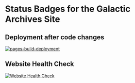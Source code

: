 # Status Badges for the Galactic Archives Site

## Deployment after code changes
[![pages-build-deployment](https://github.com/Scott-oustudent/Scott-oustudent.github.io/actions/workflows/pages/pages-build-deployment/badge.svg?branch=prod)](https://github.com/Scott-oustudent/Scott-oustudent.github.io/actions/workflows/pages/pages-build-deployment)

## Website Health Check
[![Website Health Check](https://github.com/Scott-oustudent/Scott-oustudent.github.io/actions/workflows/main.yml/badge.svg?branch=prod)](https://github.com/Scott-oustudent/Scott-oustudent.github.io/actions/workflows/main.yml)